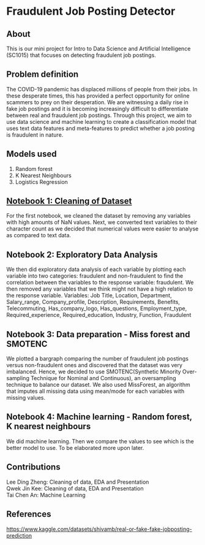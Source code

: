 # Fraudulent Job Posting Detector
## About
This is our mini project for Intro to Data Science and Artificial Intelligence (SC1015) that focuses on detecting fraudulent job postings.
## Problem definition
The COVID-19 pandemic has displaced millions of people from their jobs. In these desperate times, this has provided a perfect opportunity for online scammers to prey on their desperation. We are witnessing a daily rise in fake job postings and it is becoming increasingly difficult to differentiate between real and fraudulent job postings. Through this project, we aim to use data science and machine learning to create a classification model that uses text data features and meta-features to predict whether a job posting is fraudulent in nature.
## Models used
1. Random forest
2. K Nearest Neighbours
3. Logistics Regression
## [Notebook 1: Cleaning of Dataset](https://github.com/taica00/SC1015/blob/main/Cleaning%20of%20Dataset%20.ipynb)
For the first notebook, we cleaned the dataset by removing any variables with high amounts of NaN values. Next, we converted text variables to their character count as we decided that numerical values were easier to analyse as compared to text data.</br>


## Notebook 2: Exploratory Data Analysis
We then did exploratory data analysis of each variable by plotting each variable into two categories: fraudulent and non-fraudulent to find the correlation between the variables to the response variable: fraudulent. We then removed any variables that we think might not have a high relation to the response variable.
Variables: Job Title, Location, Department, Salary_range, Company_profile, Description, Requirements, Benefits, Telecommuting, Has_company_logo, Has_questions, 
Employment_type, Required_experience, Required_education, Industry, Function, Fraudulent
## Notebook 3: Data preparation - Miss forest and SMOTENC
We plotted a bargraph comparing the number of fraudulent job postings versus non-fraudulent ones and discovered that the dataset was very imbalanced. Hence, we decided to use SMOTENC(Synthetic Minority Over-sampling Technique for Nominal and Continuous), an oversampling technique to balance our dataset. We also used MissForest, an algorithm that imputes all missing data using mean/mode for each variables with missing values. 
## Notebook 4: Machine learning - Random forest, K nearest neighbours
We did machine learning. Then we compare the values to see which is the better model to use. To be elaborated more upon later.
## Contributions
Lee Ding Zheng: Cleaning of data, EDA and Presentation </br>
Qwek Jin Kee: Cleaning of data, EDA and Presentation </br>
Tai Chen An: Machine Learning 
## References
https://www.kaggle.com/datasets/shivamb/real-or-fake-fake-jobposting-prediction

